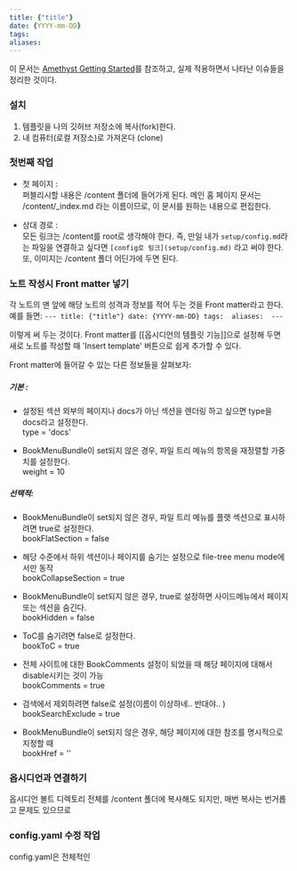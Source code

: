 ```yaml
---
title: {"title"}
date: {YYYY-mm-DD}
tags: 
aliases: 
---
```


이 문서는 [Amethyst Getting Started](https://amethyst.bencuan.me/setup/setup/)를 참조하고, 실제 적용하면서 나타난 이슈들을 정리한 것이다. 


### 설치

1. 템플릿을 나의 깃허브 저장소에 복사(fork)한다.
2. 내 컴퓨터(로컬 저장소)로 가져온다 (clone)

### 첫번째 작업 

- 첫 페이지 :\
  퍼블리시할 내용은 /content 폴더에 들어가게 된다.
  메인 홈 페이지 문서는 /content/\_index.md 라는 이름이므로, 이 문서를 원하는 내용으로 편집한다.

- 상대 경로 :\
  모든 링크는 /content를 root로 생각해야 한다.
  즉, 만일 내가 `setup/config.md`라는 파일을 연결하고 싶다면 `[config로 링크](setup/config.md)` 라고 써야 한다.\
  또, 이미지는 /content 폴더 어딘가에 두면 된다.
  

### 노트 작성시 Front matter 넣기

각 노트의 맨 앞에 해당 노트의 성격과 정보를 적어 두는 것을 Front matter라고 한다.  예를 들면:
`---
title: {"title"}
date: {YYYY-mm-DD}
tags: 
aliases: 
---`

이렇게 써 두는 것이다.
Front matter를 [[옵시디언의 템플릿 기능]]으로 설정해 두면 새로 노트를 작성할 때 'Insert template' 버튼으로 쉽게 추가할 수 있다.

Front matter에 들어갈 수 있는 다른 정보들을 살펴보자:

##### 기본 :
- 설정된 섹션 외부의 페이지나 docs가 아닌 섹션을 렌더링 하고 싶으면 type을 docs라고 설정한다.\
type = 'docs'

- BookMenuBundle이 set되지 않은 경우, 파일 트리 메뉴의 항목을 재정렬할 가중치를 설정한다.\
weight = 10

##### 선택적:
- BookMenuBundle이 set되지 않은 경우, 파일 트리 메뉴를 플랫 섹션으로 표시하려면 true로 설정한다.\
bookFlatSection = false

- 해당 수준에서 하위 섹션이나 페이지를 숨기는 설정으로 file-tree menu mode에서만 동작\
bookCollapseSection = true

- BookMenuBundle이 set되지 않은 경우, true로 설정하면 사이드메뉴에서 페이지 또는 섹션을 숨긴다.\
bookHidden = false

-  ToC를 숨기려면 false로 설정한다. \
bookToC = true

-  전체 사이트에 대한 BookComments 설정이 되었을 때 해당 페이지에 대해서 disable시키는 것이 가능\
bookComments = true

-  검색에서 제외하려면 false로 설정(이름이 이상하네.. 반대야.. ) \
bookSearchExclude = true

- BookMenuBundle이 set되지 않은 경우, 해당 페이지에 대한 참조를 명시적으로 지정할 때 \
bookHref = ''


### 옵시디언과 연결하기

옵시디언 볼트 디렉토리 전체를 /content 폴더에 복사해도 되지만, 매번 복사는 번거롭고 문제도 있으므로 


### config.yaml 수정 작업

config.yaml은 전체적인 


